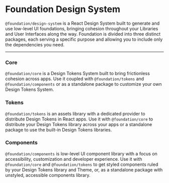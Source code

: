 # Foundation Design System

`@foundation/design-system` is a React Design System built to generate and use low-level UI foundations, bringing cohesion throughout your Libraries and User Interfaces along the way.
Foundation is divided into three distinct packages, each serving a specific purpose and allowing you to include only the dependencies you need.

---

### Core

`@foundation/core` is a Design Tokens System built to bring frictionless cohesion across apps. Use it coupled with `@foundation/tokens` and `@foundation/components` or as a standalone package to customize your own Design Tokens System.

### Tokens

`@foundation/tokens` is an assets library with a dedicated provider to distribute Design Tokens in React apps. Use it with `@foundation/core` to distribute your Design Tokens library across your apps or a standalone package to use the built-in Design Tokens libraries.

### Components

`@foundation/components` is low-level UI component library with a focus on accessibility, customization and developer experience. Use it with `@foundation/core` and `@foundation/tokens` to get styled components ruled by your Design Tokens library and Theme, or, as a standalone package with unstyled, accessible components library.
